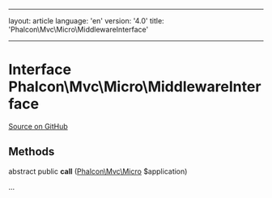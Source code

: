 * * *

layout: article language: 'en' version: '4.0' title: 'Phalcon\Mvc\Micro\MiddlewareInterface'

* * *

# Interface **Phalcon\Mvc\Micro\MiddlewareInterface**

<a href="https://github.com/phalcon/cphalcon/tree/v4.0.0/phalcon/mvc/micro/middlewareinterface.zep" class="btn btn-default btn-sm">Source on GitHub</a>

## Methods

abstract public **call** ([Phalcon\Mvc\Micro](/4.0/en/api/Phalcon_Mvc_Micro) $application)

...